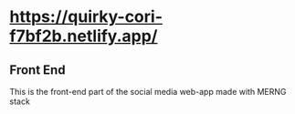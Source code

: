 # https://quirky-cori-f7bf2b.netlify.app/

## Front End

This is the front-end part of the social media web-app made with MERNG stack
